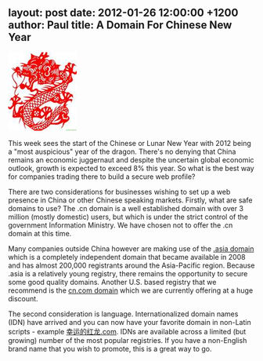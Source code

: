 layout: post
date: 2012-01-26 12:00:00 +1200
author: Paul
title: A Domain For Chinese New Year
----

![dragon](/media/2012-01-26-dragon.jpg)

This week sees the start of the Chinese or Lunar New Year with 2012 being a "most auspicious" year of the dragon. There's no denying that China remains an economic juggernaut and despite the uncertain global economic outlook, growth is expected to exceed 8% this year. So what is the best way for companies trading there to build a secure web profile?

There are two considerations for businesses wishing to set up a web presence in China or other Chinese speaking markets. Firstly, what are safe domains to use? The .cn domain is a well established domain with over 3 million (mostly domestic) users, but which is under the strict control of the government Information Ministry. We have chosen not to offer the .cn domain at this time. 

Many companies outside China however are making use of the [.asia domain](https://iwantmyname.com/domains/asia-domain-name-registration-for-asia) which is a completely independent domain that became available in 2008 and has almost 200,000 registrants around the Asia-Pacific region. Because .asia is a relatively young registry, there remains the opportunity to secure some good quality domains. Another U.S. based registry that we recommend is the [cn.com domain](https://iwantmyname.com/domains/cn.com-chinese-domain-name-registration-for-china) which we are currently offering at a huge discount.

The second consideration is language. Internationalized domain names (IDN) have arrived and you can now have your favorite domain in non-Latin scripts - example [幸运的红龙.com](https://iwantmyname.com/search?domain=%E5%B9%B8%E8%BF%90%E7%9A%84%E7%BA%A2%E9%BE%99.com). IDNs are available across a limited (but growing) number of the most popular registries. If you have a non-English brand name that you wish to promote, this is a great way to go.
